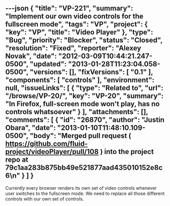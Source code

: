 ---json
{
  "title": "VP-221",
  "summary": "Implement our own video controls for the fullscreen mode",
  "tags": "VP",
  "project": {
    "key": "VP",
    "title": "Video Player"
  },
  "type": "Bug",
  "priority": "Blocker",
  "status": "Closed",
  "resolution": "Fixed",
  "reporter": "Alexey Novak",
  "date": "2012-03-09T10:44:21.247-0500",
  "updated": "2013-01-28T11:23:04.058-0500",
  "versions": [],
  "fixVersions": [
    "0.1"
  ],
  "components": [
    "controls"
  ],
  "environment": null,
  "issueLinks": [
    {
      "type": "Related to",
      "url": "/browse/VP-20/",
      "key": "VP-20",
      "summary": "In Firefox, full-screen mode won't play, has no controls whatsoever"
    }
  ],
  "attachments": [],
  "comments": [
    {
      "id": "26870",
      "author": "Justin Obara",
      "date": "2013-01-10T11:48:10.109-0500",
      "body": "Merged pull request ( <https://github.com/fluid-project/videoPlayer/pull/108> ) into the project repo at 79c1aa283b875bb49e521877aad435010152e8c6\n"
    }
  ]
}
---
Currently every browser renders its own set of video controls whenever user switches to the fullscreen mode. We need to replace all those different controls with our own set of controls.

        